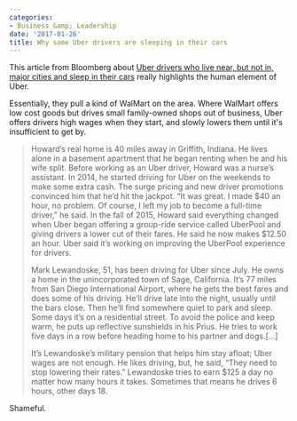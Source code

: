 ```yaml
---
categories:
- Business &amp; Leadership
date: '2017-01-26'
title: Why some Uber drivers are sleeping in their cars
---
```


This article from Bloomberg about [Uber drivers who live near, but not in, major cities and sleep in their cars](https://www.bloomberg.com/news/articles/2017-01-23/when-their-shifts-end-uber-drivers-set-up-camp-in-parking-lots-across-the-u-s) really highlights the human element of Uber.

Essentially, they pull a kind of WalMart on the area. Where WalMart offers low cost goods but drives small family-owned shops out of business, Uber offers drivers high wages when they start, and slowly lowers them until it's insufficient to get by.

> Howard’s real home is 40 miles away in Griffith, Indiana. He lives alone in a basement apartment that he began renting when he and his wife split. Before working as an Uber driver, Howard was a nurse’s assistant. In 2014, he started driving for Uber on the weekends to make some extra cash. The surge pricing and new driver promotions convinced him that he’d hit the jackpot. “It was great. I made $40 an hour, no problem. Of course, I left my job to become a full-time driver,” he said. In the fall of 2015, Howard said everything changed when Uber began offering a group-ride service called UberPool and giving drivers a lower cut of their fares. He said he now makes $12.50 an hour. Uber said it’s working on improving the UberPool experience for drivers.
>
> Mark Lewandoske, 51, has been driving for Uber since July. He owns a home in the unincorporated town of Sage, California. It’s 77 miles from San Diego International Airport, where he gets the best fares and does some of his driving. He’ll drive late into the night, usually until the bars close. Then he’ll find somewhere quiet to park and sleep. Some days it’s on a residential street. To avoid the police and keep warm, he puts up reflective sunshields in his Prius. He tries to work five days in a row before heading home to his partner and dogs.[...]
>
> It’s Lewandoske’s military pension that helps him stay afloat; Uber wages are not enough. He likes driving, but, he said, “They need to stop lowering their rates.” Lewandoske tries to earn $125 a day no matter how many hours it takes. Sometimes that means he drives 6 hours, other days 18.

Shameful.